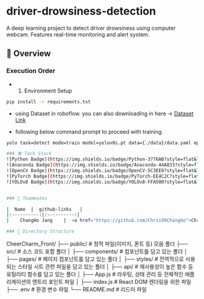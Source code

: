 # driver-drowsiness-detection
A deep learning project to detect driver drowsiness using computer webcam. Features real-time monitoring and alert system. 


## 📝 Overview
### Execution Order
- 1. Environment Setup
```bash
pip install -r requirements.txt
```
- using Dataset in roboflow. you can also downloading in here -> <a href="https://universe.roboflow.com/karthik-madhvan/drowsiness-detection-xsriz">Dataset Link</a>

- following below command prompt to proceed with training
```bash
yolo task=detect mode=train model=yolov8s.pt data={./data}/data.yaml epochs=100 imgsz=640

### 🛠️ Tech Stack
![Python Badge](https://img.shields.io/badge/Python-3776AB?style=flat&logo=Python&logoColor=white)
![Anaconda Badge](https://img.shields.io/badge/Anaconda-44A833?style=flat&logo=Anaconda&logoColor=white)
![OpenCV Badge](https://img.shields.io/badge/OpenCV-5C3EE8?style=flat&logo=OpenCV&logoColor=white)
![PyTorch Badge](https://img.shields.io/badge/PyTorch-EE4C2C?style=flat&logo=PyTorch&logoColor=white)
![YOLOv8 Badge](https://img.shields.io/badge/YOLOv8-FFA500?style=flat&logo=data:image/png;base64,iVBORw0KGgoAAAANSUhEUgAAABAAAAAQCAYAAAAf8/9hAAAAiklEQVR42mL8//8/AzUBEQNGJkU4DDXwzGcNQFAY1QGECQNEHjwZL8oMwk6FBOAjDlC7HBhU/gZPogR4gyYhBLVcAOxlAaVwDQTsUM1UPgyYYBmVwMlVsUMU1YKJVBkR2EFkXgACkABYQ/wcAaWI3gGAV6ADcVJcAhDmRBBwDAACRMIK3v5Dh0AAAAASUVORK5CYII=&logoColor=white)


### 👥 Teammates

|  Name  |  github-links   |
|:----------:|:----------:|
|    ChangHo Jang    |  <a href="https://github.com/Chris99ChangHo">Chris99ChangHo</a>  |

### 📁 Directory Structure

```
CheerCharm_Front/
├── public/                    # 정적 파일(이미지, 폰트 등) 모음 폴더
├── src/                       # 소스 코드 포함 폴더
│   ├── components/            # 컴포넌트를 담고 있는 폴더
│   ├── pages/                 # 페이지 컴포넌트를 담고 있는 폴더
│   ├── styles/                # 전역적으로 사용되는 스타일 시트 관련 파일을 담고 있는 폴더
│   ├── api/                   # 재사용성이 높은 함수 등 유틸리티 함수를 담고 있는 폴더
│   ├── App.js                 # 라우팅, 상태 관리 등 전체적인 애플리케이션의 엔트리 포인트 파일
│   ├── index.js               # React DOM 렌더링을 위한 파일
├── .env                       # 환경 변수 파일
└── README.md                  # 리드미 파일
```
